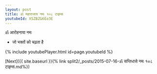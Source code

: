 ```yaml
---
layout: post
title: ॐ महाराजाय नमः १०८ टाइम्स
youtubeId: XSZBZG6Eo3E
---
```

 
 
 ॐ आरोहनाया नमः  
 
 -  जो भक्तों को चढ़ता है 
 
  
 
  
 
 
 
 
 
 


{% include youtubePlayer.html id=page.youtubeId %}
 
[Next]({{ site.baseurl }}{% link  split2/_posts/2015-07-16-ॐ सप्तिधासे नमः १०८ टाइम्स.md%})
 

